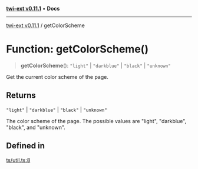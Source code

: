 [**twi-ext v0.11.1**](../README.md) • **Docs**

***

[twi-ext v0.11.1](../README.md) / getColorScheme

# Function: getColorScheme()

> **getColorScheme**(): `"light"` \| `"darkblue"` \| `"black"` \| `"unknown"`

Get the current color scheme of the page.

## Returns

`"light"` \| `"darkblue"` \| `"black"` \| `"unknown"`

The color scheme of the page. The possible values are "light", "darkblue", "black", and "unknown".

## Defined in

[ts/util.ts:8](https://github.com/Robot-Inventor/twi-ext/blob/30715a861b9be3dbd39395205fb59e3de933cef8/src/ts/util.ts#L8)
